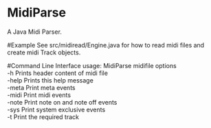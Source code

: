 # MidiParse
A Java Midi Parser.

#Example
See src/midiread/Engine.java for how to read midi files and create midi Track objects.

#Command Line Interface
usage: MidiParse midifile options  
 -h                  Prints header content of midi file  
 -help               Prints this help message  
 -meta               Print meta events  
 -midi               Print midi events  
 -note               Print note on and note off events  
 -sys                Print system exclusive events  
 -t <track number>   Print the required track  

